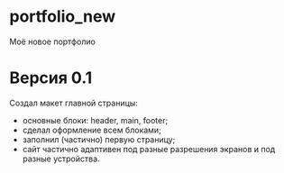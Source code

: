 # portfolio_new
Моё новое портфолио

# Версия 0.1
Создал макет главной страницы:
- основные блоки: header, main, footer;
- сделал оформление всем блоками;
- заполнил (частично) первую страницу;
- сайт частично адаптивен под разные разрешения экранов и под разные устройства.